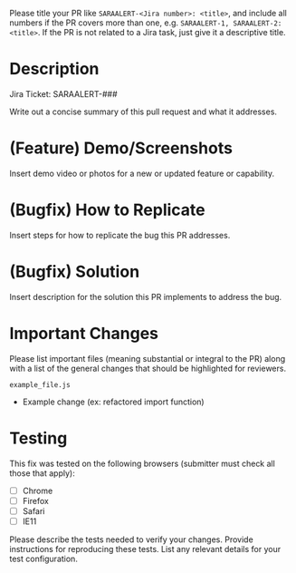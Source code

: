 Please title your PR like `SARAALERT-<Jira number>: <title>`, and include all numbers if the PR covers more than one, e.g. `SARAALERT-1, SARAALERT-2: <title>`. If the PR is not related to a Jira task, just give it a descriptive title.

# Description
Jira Ticket: SARAALERT-###

Write out a concise summary of this pull request and what it addresses.

# (Feature) Demo/Screenshots
Insert demo video or photos for a new or updated feature or capability.

# (Bugfix) How to Replicate
Insert steps for how to replicate the bug this PR addresses.

# (Bugfix) Solution
Insert description for the solution this PR implements to address the bug.

# Important Changes
Please list important files (meaning substantial or integral to the PR) along with a list of the general changes that should be highlighted for reviewers.

`example_file.js`
- Example change (ex: refactored import function)

# Testing
This fix was tested on the following browsers (submitter must check all those that apply):
* [ ] Chrome
* [ ] Firefox
* [ ] Safari
* [ ] IE11

Please describe the tests needed to verify your changes. Provide instructions for reproducing these tests. List any relevant details for your test configuration.
